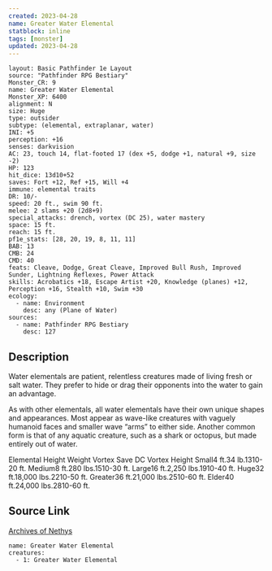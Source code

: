 ```yaml
---
created: 2023-04-28
name: Greater Water Elemental
statblock: inline
tags: [monster]
updated: 2023-04-28
---
```

```statblock
layout: Basic Pathfinder 1e Layout
source: "Pathfinder RPG Bestiary"
Monster_CR: 9
name: Greater Water Elemental
Monster_XP: 6400
alignment: N
size: Huge
type: outsider
subtype: (elemental, extraplanar, water)
INI: +5
perception: +16
senses: darkvision
AC: 23, touch 14, flat-footed 17 (dex +5, dodge +1, natural +9, size -2)
HP: 123
hit_dice: 13d10+52
saves: Fort +12, Ref +15, Will +4
immune: elemental traits
DR: 10/-
speed: 20 ft., swim 90 ft.
melee: 2 slams +20 (2d8+9)
special_attacks: drench, vortex (DC 25), water mastery
space: 15 ft.
reach: 15 ft.
pf1e_stats: [28, 20, 19, 8, 11, 11]
BAB: 13
CMB: 24
CMD: 40
feats: Cleave, Dodge, Great Cleave, Improved Bull Rush, Improved Sunder, Lightning Reflexes, Power Attack
skills: Acrobatics +18, Escape Artist +20, Knowledge (planes) +12, Perception +16, Stealth +10, Swim +30
ecology:
  - name: Environment
    desc: any (Plane of Water)
sources:
  - name: Pathfinder RPG Bestiary
    desc: 127
```
## Description
Water elementals are patient, relentless creatures made of living fresh or salt water. They prefer to hide or drag their opponents into the water to gain an advantage.

As with other elementals, all water elementals have their own unique shapes and appearances. Most appear as wave-like creatures with vaguely humanoid faces and smaller wave “arms” to either side. Another common form is that of any aquatic creature, such as a shark or octopus, but made entirely out of water.

Elemental Height Weight Vortex Save DC Vortex Height Small4 ft.34 lb.1310-20 ft. Medium8 ft.280 lbs.1510-30 ft. Large16 ft.2,250 lbs.1910-40 ft. Huge32 ft.18,000 lbs.2210-50 ft. Greater36 ft.21,000 lbs.2510-60 ft. Elder40 ft.24,000 lbs.2810-60 ft.
## Source Link
[Archives of Nethys](https://aonprd.com/MonsterDisplay.aspx?ItemName=Greater%20Water%20Elemental)
```encounter-table
name: Greater Water Elemental
creatures:
  - 1: Greater Water Elemental
```
